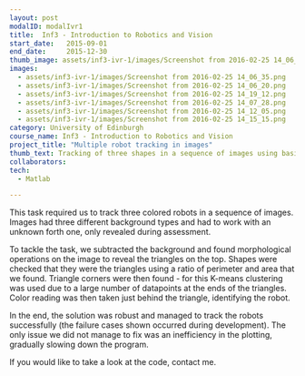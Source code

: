 ```yaml
---
layout: post
modalID: modalIvr1
title:  Inf3 - Introduction to Robotics and Vision
start_date:   2015-09-01
end_date:     2015-12-30
thumb_image: assets/inf3-ivr-1/images/Screenshot from 2016-02-25 14_06_35.png
images:
  - assets/inf3-ivr-1/images/Screenshot from 2016-02-25 14_06_35.png
  - assets/inf3-ivr-1/images/Screenshot from 2016-02-25 14_06_20.png
  - assets/inf3-ivr-1/images/Screenshot from 2016-02-25 14_19_12.png
  - assets/inf3-ivr-1/images/Screenshot from 2016-02-25 14_07_28.png
  - assets/inf3-ivr-1/images/Screenshot from 2016-02-25 14_12_05.png
  - assets/inf3-ivr-1/images/Screenshot from 2016-02-25 14_15_15.png
category: University of Edinburgh
course_name: Inf3 - Introduction to Robotics and Vision
project_title: "Multiple robot tracking in images"
thumb_text: Tracking of three shapes in a sequence of images using basic shape and color recognition techniques
collaborators:
tech:
  - Matlab

---
```


This task required us to track three colored robots in a sequence of images. Images had three different background types and had to work with an unknown forth one, only revealed during assessment.

To tackle the task, we subtracted the background and found morphological operations on the image to reveal the triangles on the top. Shapes were checked that they were the triangles using a ratio of perimeter and area that we found. Triangle corners were then found - for this K-means clustering was used due to a large number of datapoints at the ends of the triangles. Color reading was then taken just behind the triangle, identifying the robot.

In the end, the solution was robust and managed to track the robots successfully (the failure cases shown occurred during development). The only issue we did not manage to fix was an inefficiency in the plotting, gradually slowing down the program.

If you would like to take a look at the code, contact me.
